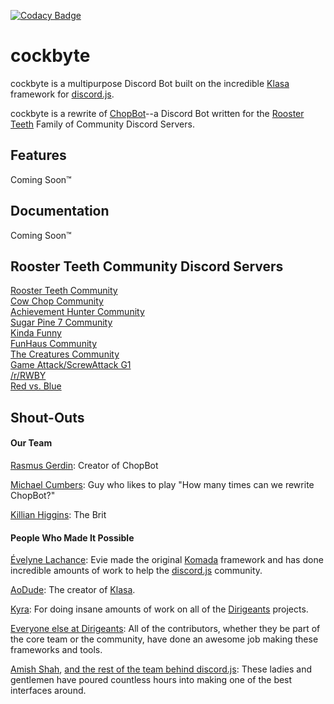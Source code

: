 [![Codacy Badge](https://api.codacy.com/project/badge/Grade/2878b3d9eded4d4998cd29dbdf3e98ec)](https://www.codacy.com/app/mcumbers/cockbyte?utm_source=github.com&amp;utm_medium=referral&amp;utm_content=ChopBot/cockbyte&amp;utm_campaign=Badge_Grade)
# cockbyte

cockbyte is a multipurpose Discord Bot built on the incredible [Klasa](https://github.com/dirigeants/klasa) framework for [discord.js](https://github.com/discordjs/discord.js).

cockbyte is a rewrite of [ChopBot](https://github.com/chopbot/chopbot)--a Discord Bot written for the [Rooster Teeth](https://roosterteeth.com/) Family of Community Discord Servers. 

## Features

Coming Soon™

## Documentation

Coming Soon™

## Rooster Teeth Community Discord Servers

[Rooster Teeth Community](https://https//discord.gg/roosterteeth)  
[Cow Chop Community](https://discord.gg/cowchop)  
[Achievement Hunter Community](https://discord.gg/achievementhunter)  
[Sugar Pine 7 Community](https://discord.gg/HUHExdK)  
[Kinda Funny](https://discord.gg/kindafunny)  
[FunHaus Community](https://discord.gg/ecWNNZx)  
[The Creatures Community](https://discord.gg/d5YjjdP)  
[Game Attack/ScrewAttack G1](https://discord.gg/F8fncjr)  
[/r/RWBY](https://discord.gg/rwby)  
[Red vs. Blue](https://discord.gg/TkeEJ9D)

## Shout-Outs

#### Our Team

[Rasmus Gerdin](https://github.com/raaaasmus): Creator of ChopBot

[Michael Cumbers](https://github.com/mcumbers): Guy who likes to play "How many times can we rewrite ChopBot?"

[Killian Higgins](https://github.com/Uzui2012): The Brit

#### People Who Made It Possible

[Évelyne Lachance](https://github.com/eslachance): Evie made the original [Komada](https://github.com/dirigeants/komada) framework and has done incredible amounts of work to help the [discord.js](https://github.com/discordjs/discord.js) community.

[AoDude](https://github.com/bdistin): The creator of [Klasa](https://github.com/dirigeants/klasa).

[Kyra](https://github.com/kyranet): For doing insane amounts of work on all of the [Dirigeants](https://github.com/dirigeants) projects.

[Everyone else at Dirigeants](https://github.com/dirigeants): All of the contributors, whether they be part of the core team or the community, have done an awesome job making these frameworks and tools.

[Amish Shah](https://github.com/hydrabolt), [and the rest of the team behind discord.js](https://github.com/discordjs): These ladies and gentlemen have poured countless hours into making one of the best interfaces around.
